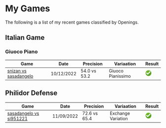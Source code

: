 # My Games

The following is a list of my recent games classified by Openings.

## Italian Game

### Giuoco Piano

| Game | Date | Precision | Variaation |Result |
|------|------|-----------|------------|-------|
| [snizan vs sasadangelo](https://www.chess.com/game/live/59314790765) | 10/12/2022 | 54.0 vs 53.2 | Giuoco Pianissimo | ![Win](img/win.png) |

## Philidor Defense

| Game | Date | Precision | Variaation |Result |
|------|------|-----------|------------|-------|
| [sasadangelo vs si951221](https://www.chess.com/game/live/61718421877) | 11/09/2022 | 72.6 vs 65.4 | Exchange Variation | ![Win](img/win.png) |
